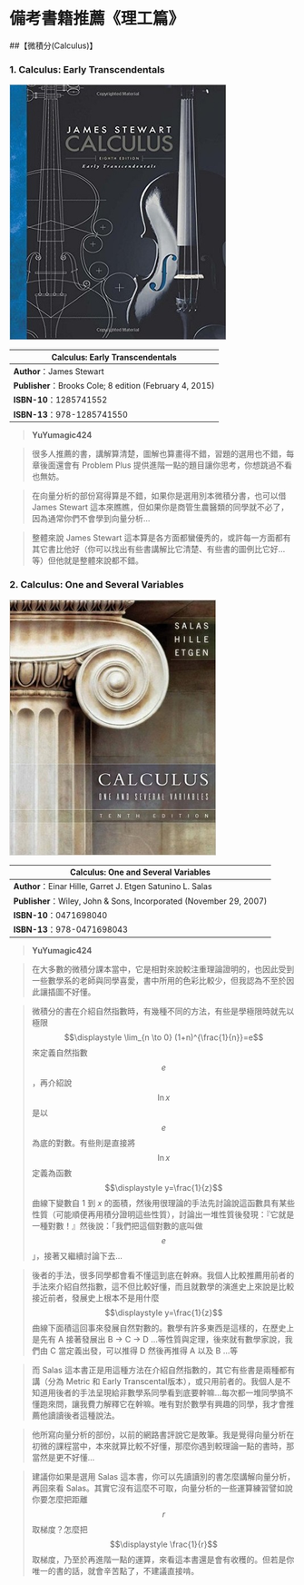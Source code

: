 # 備考書籍推薦《理工篇》

##【微積分(Calculus)】
### 1. Calculus: Early Transcendentals

![](Fig01-01.jpg)

| **Calculus: Early Transcendentals** |
| -- |
| **Author**：James Stewart |
| **Publisher**：Brooks Cole; 8 edition (February 4, 2015) |
| **ISBN-10**：1285741552 |
| **ISBN-13**：978-1285741550 |


>**YuYumagic424**

>很多人推薦的書，講解算清楚，圖解也算畫得不錯，習題的選用也不錯，每章後面還會有 Problem Plus 提供進階一點的題目讓你思考，你想跳過不看也無妨。

>在向量分析的部份寫得算是不錯，如果你是選用別本微積分書，也可以借 James Stewart 這本來瞧瞧，但如果你是商管生農醫類的同學就不必了，因為通常你們不會學到向量分析…

>整體來說 James Stewart 這本算是各方面都蠻優秀的，或許每一方面都有其它書比他好（你可以找出有些書講解比它清楚、有些書的圖例比它好…等）但他就是整體來說都不錯。

### 2. Calculus: One and Several Variables

![](Fig01-02.jpg)

| **Calculus: One and Several Variables** |
| -- |
| **Author**：Einar Hille, Garret J. Etgen Satunino L. Salas |
| **Publisher**：Wiley, John & Sons, Incorporated (November 29, 2007) |
| **ISBN-10**：0471698040 |
| **ISBN-13**：978-0471698043 |

>**YuYumagic424**

> 在大多數的微積分課本當中，它是相對來說較注重理論證明的，也因此受到一些數學系的老師與同學喜愛，書中所用的色彩比較少，但我認為不至於因此讓插圖不好懂。

> 微積分的書在介紹自然指數時，有幾種不同的方法，有些是學極限時就先以極限 $$\displaystyle \lim_{n \to 0} (1+n)^{\frac{1}{n}}=e$$ 來定義自然指數 $$e$$ ，再介紹說 $$\ln{x}$$ 是以 $$e$$ 為底的對數。有些則是直接將 $$\ln{x}$$ 定義為函數 $$\displaystyle y=\frac{1}{z}$$ 曲線下變數自 $1$ 到 $x$ 的面積，然後用很理論的手法先討論說這函數具有某些性質（可能順便再用積分證明這些性質），討論出一堆性質後發現：『它就是一種對數！』然後說：「我們把這個對數的底叫做 $$e$$ 」，接著又繼續討論下去…

> 後者的手法，很多同學都會看不懂這到底在幹麻。我個人比較推薦用前者的手法來介紹自然指數，這不但比較好懂，而且就數學的演進史上來說是比較接近前者，發展史上根本不是用什麼 $$\displaystyle y=\frac{1}{z}$$ 曲線下面積這回事來發展自然對數的。數學有許多東西是這樣的，在歷史上是先有 A 接著發展出 B -> C -> D …等性質與定理，後來就有數學家說，我們由 C 當定義出發，可以推得 D 然後再推得 A 以及 B …等

> 而 Salas 這本書正是用這種方法在介紹自然指數的，其它有些書是兩種都有講（分為 Metric 和 Early  Transcental版本），或只用前者的。我個人是不知道用後者的手法呈現給非數學系同學看到底要幹嘛…每次都一堆同學搞不懂跑來問，讓我費力解釋它在幹嘛。唯有對於數學有興趣的同學，我才會推薦他讀讀後者這種說法。

> 他所寫向量分析的部份，以前的網路書評說它是敗筆。我是覺得向量分析在初微的課程當中，本來就算比較不好懂，那麼你遇到較理論一點的書時，那當然是更不好懂…

> 建議你如果是選用 Salas 這本書，你可以先讀讀別的書怎麼講解向量分析，再回來看 Salas。其實它沒有這麼不可取，向量分析的一些運算練習譬如說你要怎麼把距離 $$r$$ 取梯度？怎麼把 $$\displaystyle \frac{1}{r}$$ 取梯度，乃至於再進階一點的運算，來看這本書還是會有收穫的。但若是你唯一的書的話，就會辛苦點了，不建議直接啃。
